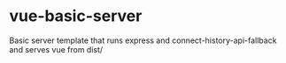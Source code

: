 # vue-basic-server

Basic server template that runs express and connect-history-api-fallback and serves vue from dist/